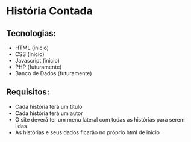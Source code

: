 # História Contada  
  
## Tecnologias:  
- HTML  (inicio)  
- CSS (inicio)  
- Javascript (inicio)  
- PHP (futuramente)  
- Banco de Dados (futuramente)  
  
## Requisitos:   
- Cada história terá um titulo  
- Cada história terá um autor  
- O site deverá ter um menu lateral com todas as histórias para serem lidas  
- As histórias e seus dados ficarão no próprio html de início  

